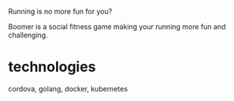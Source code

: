 Running is no more fun for you?

Boomer is a social fitness game making your running more fun and challenging.

# technologies 
cordova, golang, docker, kubernetes
